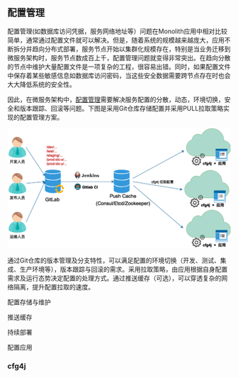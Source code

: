 ## 配置管理

配置管理(如数据库访问凭据，服务网络地址等）问题在Monolith应用中相对比较简单，通常通过配置文件就可以解决。但是，随着系统的规模越来越庞大，应用不断拆分并趋向分布式部署，服务节点开始以集群化规模存在，特别是当业务迁移到微服务架构时，服务节点数成百上千，配置管理问题就变得非常突出。在趋向分散的节点中维护大量配置文件是一项复杂的工程，很容易出错。同时，如果配置文件中保存着某些敏感信息如数据库访问密码，当这些安全数据需要跨节点存在时也会大大降低系统的安全性。

因此，在微服务架构中，[配置管理](http://microservices.io/patterns/externalized-configuration.html)需要解决服务配置的分散，动态，环境切换，安全和版本跟踪、回滚等问题。下图是采用Git仓库存储配置并采用PULL拉取策略实现的配置管理方案。

![](/assets/cfg4j-distributed-config-management.png)

通过Git仓库的版本管理及分支特性，可以满足配置的环境切换（开发、测试、集成、生产环境等），版本跟踪与回滚的需求。采用拉取策略，由应用根据自身配置需求及运行态势决定配置的处理方式。通过推送缓存（可选），可以穿透复杂的网络隔离，提升配置拉取的速度。

配置存储与维护

推送缓存

持续部署

配置应用


### cfg4j




